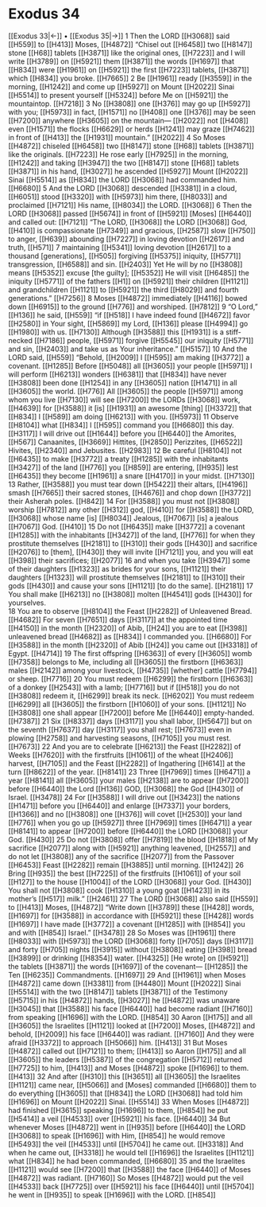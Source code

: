 # Exodus 34
[[Exodus 33|←]] • [[Exodus 35|→]]
1 Then the LORD [[H3068]] said [[H559]] to [[H413]] Moses, [[H4872]] “Chisel out [[H6458]] two [[H8147]] stone [[H68]] tablets [[H3871]] like the original ones, [[H7223]] and I will write [[H3789]] on [[H5921]] them [[H3871]] the words [[H1697]] that [[H834]] were [[H1961]] on [[H5921]] the first [[H7223]] tablets, [[H3871]] which [[H834]] you broke. [[H7665]] 
2 Be [[H1961]] ready [[H3559]] in the morning, [[H1242]] and come up [[H5927]] on Mount [[H2022]] Sinai [[H5514]] to present yourself [[H5324]] before Me  on [[H5921]] the mountaintop. [[H7218]] 
3 No [[H3808]] one [[H376]] may go up [[H5927]] with you; [[H5973]] in fact, [[H1571]] no [[H408]] one [[H376]] may be seen [[H7200]] anywhere [[H3605]] on the mountain— [[H2022]] not [[H408]] even [[H1571]] the flocks [[H6629]] or herds [[H1241]] may graze [[H7462]] in front of [[H413]] the [[H1931]] mountain.” [[H2022]] 
4 So Moses [[H4872]] chiseled [[H6458]] two [[H8147]] stone [[H68]] tablets [[H3871]] like the originals. [[H7223]] He rose early [[H7925]] in the morning, [[H1242]] and taking [[H3947]] the two [[H8147]] stone [[H68]] tablets [[H3871]] in his hand, [[H3027]] he ascended [[H5927]] Mount [[H2022]] Sinai [[H5514]] as [[H834]] the LORD [[H3068]] had commanded him. [[H6680]] 
5 And the LORD [[H3068]] descended [[H3381]] in a cloud, [[H6051]] stood [[H3320]] with [[H5973]] him there, [[H8033]] and proclaimed [[H7121]] His name, [[H8034]] the LORD. [[H3068]] 
6 Then the LORD [[H3068]] passed [[H5674]] in front of [[H5921]] [Moses] [[H6440]] and called out: [[H7121]] “The LORD, [[H3068]] the LORD [[H3068]] God, [[H410]] is compassionate [[H7349]] and gracious, [[H2587]] slow [[H750]] to anger, [[H639]] abounding [[H7227]] in loving devotion [[H2617]] and truth, [[H571]] 
7 maintaining [[H5341]] loving devotion [[H2617]] to a thousand [generations], [[H505]] forgiving [[H5375]] iniquity, [[H5771]] transgression, [[H6588]] and sin. [[H2403]] Yet He will by no [[H3808]] means [[H5352]] excuse [the guilty]; [[H5352]] He will visit [[H6485]] the iniquity [[H5771]] of the fathers [[H1]] on [[H5921]] their children [[H1121]] and grandchildren [[H1121]] to [[H5921]] the third [[H8029]] and fourth generations.” [[H7256]] 
8 Moses [[H4872]] immediately [[H4116]] bowed down [[H6915]] to the ground [[H776]] and worshiped. [[H7812]] 
9 “O Lord,” [[H136]] he said, [[H559]] “if [[H518]] I have indeed found [[H4672]] favor [[H2580]] in Your sight, [[H5869]] my Lord, [[H136]] please [[H4994]] go [[H1980]] with us. [[H7130]] Although [[H3588]] this [[H1931]] is a stiff-necked [[H7186]] people, [[H5971]] forgive [[H5545]] our iniquity [[H5771]] and sin, [[H2403]] and take us as Your inheritance.” [[H5157]] 
10 And the LORD said, [[H559]] “Behold, [[H2009]] I [[H595]] am making [[H3772]] a covenant. [[H1285]] Before [[H5048]] all [[H3605]] your people [[H5971]] I will perform [[H6213]] wonders [[H6381]] that [[H834]] have never [[H3808]] been done [[H1254]] in any [[H3605]] nation [[H1471]] in all [[H3605]] the world. [[H776]] All [[H3605]] the people [[H5971]] among whom you live [[H7130]] will see [[H7200]] the LORDs [[H3068]] work, [[H4639]] for [[H3588]] it [is] [[H1931]] an awesome [thing] [[H3372]] that [[H834]] I [[H589]] am doing [[H6213]] with you. [[H5973]] 
11 Observe [[H8104]] what [[H834]] I [[H595]] command you [[H6680]] this day. [[H3117]] I will drive out [[H1644]] before you [[H6440]] the Amorites, [[H567]] Canaanites, [[H3669]] Hittites, [[H2850]] Perizzites, [[H6522]] Hivites, [[H2340]] and Jebusites. [[H2983]] 
12 Be careful [[H8104]] not [[H6435]] to make [[H3772]] a treaty [[H1285]] with the inhabitants [[H3427]] of the land [[H776]] you [[H859]] are entering, [[H935]] lest [[H6435]] they become [[H1961]] a snare [[H4170]] in your midst. [[H7130]] 
13 Rather, [[H3588]] you must tear down [[H5422]] their altars, [[H4196]] smash [[H7665]] their sacred stones, [[H4676]] and chop down [[H3772]] their Asherah poles. [[H842]] 
14 For [[H3588]] you must not [[H3808]] worship [[H7812]] any other [[H312]] god, [[H410]] for [[H3588]] the LORD, [[H3068]] whose name [is] [[H8034]] Jealous, [[H7067]] [is] a jealous [[H7067]] God. [[H410]] 
15 Do not [[H6435]] make [[H3772]] a covenant [[H1285]] with the inhabitants [[H3427]] of the land, [[H776]] for when they prostitute themselves [[H2181]] to [[H310]] their gods [[H430]] and sacrifice [[H2076]] to [them], [[H430]] they will invite [[H7121]] you,  and you will eat [[H398]] their sacrifices; [[H2077]] 
16 and when you take [[H3947]] some of their daughters [[H1323]] as brides for your sons, [[H1121]] their daughters [[H1323]] will prostitute themselves [[H2181]] to [[H310]] their gods [[H430]] and cause your sons [[H1121]] [to do the same]. [[H2181]] 
17 You shall make [[H6213]] no [[H3808]] molten [[H4541]] gods [[H430]] for yourselves.  
18 You are to observe [[H8104]] the Feast [[H2282]] of Unleavened Bread. [[H4682]] For seven [[H7651]] days [[H3117]] at the appointed time [[H4150]] in the month [[H2320]] of Abib, [[H24]] you are to eat [[H398]] unleavened bread [[H4682]] as [[H834]] I commanded you. [[H6680]] For [[H3588]] in the month [[H2320]] of Abib [[H24]] you came out [[H3318]] of Egypt. [[H4714]] 
19 The first offspring [[H6363]] of every [[H3605]] womb [[H7358]] belongs to Me,  including all [[H3605]] the firstborn [[H6363]] males [[H2142]] among your livestock, [[H4735]] [whether] cattle [[H7794]] or sheep. [[H7716]] 
20 You must redeem [[H6299]] the firstborn [[H6363]] of a donkey [[H2543]] with a lamb; [[H7716]] but if [[H518]] you do not [[H3808]] redeem it, [[H6299]] break its neck. [[H6202]] You must redeem [[H6299]] all [[H3605]] the firstborn [[H1060]] of your sons. [[H1121]] No [[H3808]] one shall appear [[H7200]] before Me [[H6440]] empty-handed. [[H7387]] 
21 Six [[H8337]] days [[H3117]] you shall labor, [[H5647]] but on the seventh [[H7637]] day [[H3117]] you shall rest; [[H7673]] even in plowing [[H2758]] and harvesting seasons, [[H7105]] you must rest. [[H7673]] 
22 And you  are to celebrate [[H6213]] the Feast [[H2282]] of Weeks [[H7620]] with the firstfruits [[H1061]] of the wheat [[H2406]] harvest, [[H7105]] and the Feast [[H2282]] of Ingathering [[H614]] at the turn [[H8622]] of the year. [[H8141]] 
23 Three [[H7969]] times [[H6471]] a year [[H8141]] all [[H3605]] your males [[H2138]] are to appear [[H7200]] before [[H6440]] the Lord [[H136]] GOD, [[H3068]] the God [[H430]] of Israel. [[H3478]] 
24 For [[H3588]] I will drive out [[H3423]] the nations [[H1471]] before you [[H6440]] and enlarge [[H7337]] your borders, [[H1366]] and no [[H3808]] one [[H376]] will covet [[H2530]] your land [[H776]] when you go up [[H5927]] three [[H7969]] times [[H6471]] a year [[H8141]] to appear [[H7200]] before [[H6440]] the LORD [[H3068]] your God. [[H430]] 
25 Do not [[H3808]] offer [[H7819]] the blood [[H1818]] of My sacrifice [[H2077]] along with [[H5921]] anything leavened, [[H2557]] and do not let [[H3808]] any of the sacrifice [[H2077]] from the Passover [[H6453]] Feast [[H2282]] remain [[H3885]] until morning. [[H1242]] 
26 Bring [[H935]] the best [[H7225]] of the firstfruits [[H1061]] of your soil [[H127]] to the house [[H1004]] of the LORD [[H3068]] your God. [[H430]] You shall not [[H3808]] cook [[H1310]] a young goat [[H1423]] in its mother’s [[H517]] milk.” [[H2461]] 
27 The LORD [[H3068]] also said [[H559]] to [[H413]] Moses, [[H4872]] “Write down [[H3789]] these [[H428]] words, [[H1697]] for [[H3588]] in accordance with [[H5921]] these [[H428]] words [[H1697]] I have made [[H3772]] a covenant [[H1285]] with [[H854]] you and with [[H854]] Israel.” [[H3478]] 
28 So Moses was [[H1961]] there [[H8033]] with [[H5973]] the LORD [[H3068]] forty [[H705]] days [[H3117]] and forty [[H705]] nights [[H3915]] without [[H3808]] eating [[H398]] bread [[H3899]] or drinking [[H8354]] water. [[H4325]] [He wrote] on [[H5921]] the tablets [[H3871]] the words [[H1697]] of the covenant— [[H1285]] the Ten [[H6235]] Commandments. [[H1697]] 
29 And [[H1961]] when Moses [[H4872]] came down [[H3381]] from [[H4480]] Mount [[H2022]] Sinai [[H5514]] with the two [[H8147]] tablets [[H3871]] of the Testimony [[H5715]] in his [[H4872]] hands, [[H3027]] he [[H4872]] was unaware [[H3045]] that [[H3588]] his face [[H6440]] had become radiant [[H7160]] from speaking [[H1696]] with the LORD. [[H854]] 
30 Aaron [[H175]] and all [[H3605]] the Israelites [[H1121]] looked at [[H7200]] Moses, [[H4872]] and behold, [[H2009]] his face [[H6440]] was radiant. [[H7160]] And they were afraid [[H3372]] to approach [[H5066]] him. [[H413]] 
31 But Moses [[H4872]] called out [[H7121]] to them; [[H413]] so Aaron [[H175]] and all [[H3605]] the leaders [[H5387]] of the congregation [[H5712]] returned [[H7725]] to him, [[H413]] and Moses [[H4872]] spoke [[H1696]] to them. [[H413]] 
32 And after [[H310]] this [[H3651]] all [[H3605]] the Israelites [[H1121]] came near, [[H5066]] and [Moses] commanded [[H6680]] them to do everything [[H3605]] that [[H834]] the LORD [[H3068]] had told him [[H1696]] on Mount [[H2022]] Sinai. [[H5514]] 
33 When Moses [[H4872]] had finished [[H3615]] speaking [[H1696]] to them, [[H854]] he put [[H5414]] a veil [[H4533]] over [[H5921]] his face. [[H6440]] 
34 But whenever Moses [[H4872]] went in [[H935]] before [[H6440]] the LORD [[H3068]] to speak [[H1696]] with Him, [[H854]] he would remove [[H5493]] the veil [[H4533]] until [[H5704]] he came out. [[H3318]] And when he came out, [[H3318]] he would tell [[H1696]] the Israelites [[H1121]] what [[H834]] he had been commanded, [[H6680]] 
35 and the Israelites [[H1121]] would see [[H7200]] that [[H3588]] the face [[H6440]] of Moses [[H4872]] was radiant. [[H7160]] So Moses [[H4872]] would put the veil [[H4533]] back [[H7725]] over [[H5921]] his face [[H6440]] until [[H5704]] he went in [[H935]] to speak [[H1696]] with the LORD. [[H854]] 
